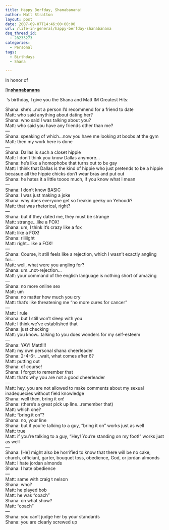 ```yaml
---
title: Happy Berfday, Shanabanana!
author: Matt Stratton
layout: post
date: 2007-09-07T14:46:00+00:00
url: /life-in-general/happy-berfday-shanabanana
dsq_thread_id:
  - 28233273
categories:
  - Personal
tags:
  - Birthdays
  - Shana

---
```

In honor of 

<div class="ljuser">
  <a href="http://shanabanana.livejournal.com/profile"><img width="17" height="17" src="http://stat.livejournal.com/img/userinfo.gif" alt="[info]" style="border:0 none;vertical-align:bottom;" /></a><a href="http://shanabanana.livejournal.com/"><b>shanabanana</b></a>
</div>

&nbsp;&#8216;s birthday, I give you the Shana and Matt IM Greatest Hits:

Shana: she&#8217;s&#8230;not a person I&#8217;d recommend for a friend to date  
Matt: who said anything about dating her?  
Shana: who said I was talking about you?  
Matt: who said you have any friends other than me?  
&#8212;  
Shana: speaking of which&#8230;now you have me looking at boobs at the gym  
Matt: then my work here is done  
&#8212;   
Shana: Dallas is such a closet hippie  
Matt: I don&#8217;t think you know Dallas anymore&#8230;  
Shana: he&#8217;s like a homophobe that turns out to be gay  
Matt: I think that Dallas is the kind of hippie who just pretends to be a hippie becasue all the hippie chicks don&#8217;t wear bras and put out  
Shana: he hates it a little toooo much, if you know what I mean  
&#8212;   
Shana: I don&#8217;t know BASIC  
Shana: I was just making a joke  
Shana: why does everyone get so freakin geeky on Yehoodi?  
Matt: that was rhetorical, right?  
&#8212;   
Shana: but if they dated me, they must be strange  
Matt: strange&#8230;like a FOX!  
Shana: um, I think it&#8217;s crazy like a fox  
Matt: like a FOX!  
Shana: riiiiight  
Matt: right&#8230;like a FOX!  
&#8212;   
Shana: Course, it still feels like a rejection, which I wasn&#8217;t exactly angling for&#8230;  
Matt: well, what were you angling for?  
Shana: um&#8230;not-rejection&#8230;  
Matt: your command of the english language is nothing short of amazing  
&#8212;   
Shana: no more online sex  
Matt: um  
Shana: no matter how much you cry  
Matt: that&#8217;s like threatening me &#8220;no more cures for cancer&#8221;  
&#8212;   
Matt: I rule  
Shana: but I still won&#8217;t sleep with you  
Matt: I think we&#8217;ve established that  
Shana: just checking  
Matt: you know&#8230;talking to you does wonders for my self-esteem  
&#8212;   
Shana: YAY! Matt!!!!  
Matt: my own personal shana cheerleader  
Shana: 2-4-6-&#8230;.wait, what comes after 6?  
Matt: putting out  
Shana: of course!  
Shana: I forgot to remember that  
Matt: that&#8217;s why you are not a good cheerleader  
&#8212;   
Matt: hey, you are not allowed to make comments about my sexual inadequecies without field knowledge  
Shana: well then, bring it on!  
Shana: (there&#8217;s a great pick up line&#8230;remember that)  
Matt: which one?  
Matt: &#8220;bring it on&#8221;?  
Shana: no, your line  
Shana: but if you&#8217;re talking to a guy, &#8220;bring it on&#8221; works just as well  
Matt: true  
Matt: if you&#8217;re talking to a guy, &#8220;Hey! You&#8217;re standing on my foot!&#8221; works just as well  
&#8212;  
Shana: [He] might also be horrified to know that there will be no cake, church, officiant, garter, bouquet toss, obedience, God, or jordan almonds  
Matt: I hate jordan almonds  
Shana: I hate obedience  
&#8212;  
Matt: same with craig t nelson  
Shana: who?  
Matt: he played bob  
Matt: he was &#8220;coach&#8221;  
Shana: on what show?  
Matt: &#8220;coach&#8221;  
&#8212;  
Shana: you can&#8217;t judge her by your standards  
Shana: you are clearly screwed up